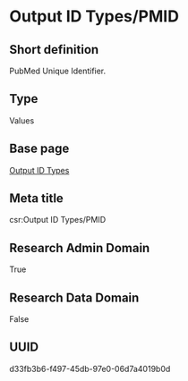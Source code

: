 # Output ID Types/PMID
## Short definition
PubMed Unique Identifier.
## Type
Values
## Base page
[Output ID Types](../../Picklists/Output%20ID%20Types.md)
## Meta title
csr:Output ID Types/PMID
## Research Admin Domain
True
## Research Data Domain
False
## UUID
d33fb3b6-f497-45db-97e0-06d7a4019b0d
